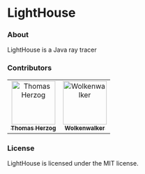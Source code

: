# LightHouse

### About
LightHouse is a Java ray tracer

### Contributors

<table>
  <tr>
    <td align="center">
        <a href="https://github.com/thomasherzog">
          <img src="https://avatars3.githubusercontent.com/u/12561731" width="100px;" alt="Thomas Herzog"/>
          <br/>
          <sub>
            <b>Thomas Herzog</b>
          </sub>
      </a>
      <br/>
    </td>
    <td align="center">
        <a href="https://github.com/wolkenwalker">
          <img src="https://avatars3.githubusercontent.com/u/52047490" width="100px;" alt="Wolkenwalker"/>
          <br/>
          <sub>
            <b>Wolkenwalker</b>
          </sub>
      </a>
      <br/>
  </td>
  </tr>
</table>

### License
LightHouse is licensed under the MIT license.
